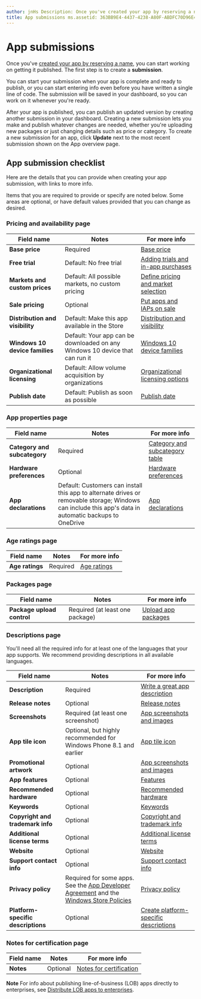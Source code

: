 ```yaml
---
author: jnHs Description: Once you've created your app by reserving a name, you can start working on getting it published. The first step is to create a submission.
title: App submissions ms.assetid: 363BB9E4-4437-4238-A80F-ABDFC70D96E4 keywords: submit an app keywords: required info keywords: required fields keywords: required data keywords: checklist
---
```


# App submissions


Once you've [created your app by reserving a name](create-your-app-by-reserving-a-name.md), you can start working on getting it published. The first step is to create a **submission**.

You can start your submission when your app is complete and ready to publish, or you can start entering info even before you have written a single line of code. The submission will be saved in your dashboard, so you can work on it whenever you're ready.

After your app is published, you can publish an updated version by creating another submission in your dashboard. Creating a new submission lets you make and publish whatever changes are needed, whether you're uploading new packages or just changing details such as price or category. To create a new submission for an app, click **Update** next to the most recent submission shown on the App overview page.

## App submission checklist


Here are the details that you can provide when creating your app submission, with links to more info.

Items that you are required to provide or specify are noted below. Some areas are optional, or have default values provided that you can change as desired.

### Pricing and availability page
| Field name                    | Notes                                       | For more info                                                             |
|-------------------------------|---------------------------------------------|---------------------------------------------------------------------------|
| **Base price**                | Required                                    | [Base price](set-app-pricing-and-availability.md#base-price)              |
| **Free trial**                | Default: No free trial                      | [Adding trials and in-app purchases](https://msdn.microsoft.com/library/windows/apps/jj193599)  |
| **Markets and custom prices** | Default: All possible markets, no custom pricing | [Define pricing and market selection](define-pricing-and-market-selection.md)              |
| **Sale pricing**              | Optional                                    | [Put apps and IAPs on sale](put-apps-and-iaps-on-sale.md)                                       |
| **Distribution and visibility** | Default: Make this app available in the Store | [Distribution and visibility](set-app-pricing-and-availability.md#distribution-and-visibility) | 
| **Windows 10 device families**  | Default: Your app can be downloaded on any Windows 10 device that can run it | [Windows 10 device families](set-app-pricing-and-availability.md#windows-10-device-families) | 
| **Organizational licensing**    | Default: Allow volume acquisition by organizations | [Organizational licensing options](organizational-licensing.md)                        | 
| **Publish date**                | Default: Publish as soon as possible      | [Publish date](set-app-pricing-and-availability.md#publish-date)          |



### App properties page

| Field name                    | Notes                                       | For more info                                                             |
|-------------------------------|---------------------------------------------|---------------------------------------------------------------------------|
| **Category and subcategory**  | Required                                    | [Category and subcategory table](category-and-subcategory-table.md)       |
| **Hardware preferences**      | Optional                                    | [Hardware preferences](enter-app-properties.md#hardware_preferences)      |
| **App declarations**          | Default: Customers can install this app to alternate drives or removable storage; Windows can include this app's data in automatic backups to OneDrive | [App declarations](app-declarations.md) |



### Age ratings page

| Field name                    | Notes                                       | For more info                          |
|-------------------------------|---------------------------------------------|----------------------------------------|
| **Age ratings**               | Required                                    | [Age ratings](age-ratings.md)          |



### Packages page

| Field name                    | Notes                                       | For more info                          |
|-------------------------------|---------------------------------------------|----------------------------------------|
| **Package upload control**    | Required (at least one package)             | [Upload app packages](upload-app-packages.md) | 



### Descriptions page

You'll need all the required info for at least one of the languages that your app supports. We recommend providing descriptions in all available languages.

| Field name                    | Notes                                       | For more info                                                     |
|-------------------------------|---------------------------------------------|-------------------------------------------------------------------|
| **Description**               | Required                                    | [Write a great app description](write-a-great-app-description.md) | 
| **Release notes**             | Optional                                    | [Release notes](create-app-descriptions.md#release-notes)         |
| **Screenshots**               | Required (at least one screenshot)          | [App screenshots and images](app-screenshots-and-images.md)       |
| **App tile icon**             | Optional, but highly recommended for Windows Phone 8.1 and earlier | [App tile icon](create-app-descriptions.md#app-tile-icon) | 
| **Promotional artwork**       | Optional                                    | [App screenshots and images](app-screenshots-and-images.md)       | 
| **App features**              | Optional                                    | [Features](create-app-descriptions.md#app-features)               |
| **Recommended hardware**      | Optional                                    | [Recommended hardware](create-app-descriptions.md#recommended-hardware) | 
| **Keywords**                  | Optional                                    | [Keywords](create-app-descriptions.md#keywords)                   |
| **Copyright and trademark info** | Optional                                 | [Copyright and trademark info](create-app-descriptions.md#copyright-and-trademark-info) | 
| **Additional license terms**  | Optional                                    | [Additional license terms](create-app-descriptions.md#additional-license-terms) | 
| **Website**                   | Optional                                    | [Website](create-app-descriptions.md#website)                     |
| **Support contact info**      | Optional                                    | [Support contact info](create-app-descriptions.md)                | 
| **Privacy policy**            | Required for some apps. See the [App Developer Agreement](https://msdn.microsoft.com/library/windows/apps/hh694058) and the [Windows Store Policies](https://msdn.microsoft.com/library/windows/apps/dn764944.aspx#pol_10_5_1) | [Privacy policy](create-app-descriptions.md#privacy-policy) | 
| **Platform-specific descriptions** | Optional                               | [Create platform-specific descriptions](create-platform-specific-descriptions.md) |



### Notes for certification page

| Field name                    | Notes                                       | For more info                                                     |
|-------------------------------|---------------------------------------------|-------------------------------------------------------------------|
| **Notes**                     | Optional                                    | [Notes for certification](notes-for-certification.md)             |

 
**Note**  For info about publishing line-of-business (LOB) apps directly to enterprises, see [Distribute LOB apps to enterprises](distribute-lob-apps-to-enterprises.md).


<!--HONumber=Jun16_HO2-->


